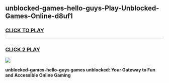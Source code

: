 
## unblocked-games-hello-guys-Play-Unblocked-Games-Online-d8uf1
<h3>
<a href="https://premium76.site?title=unblocked-games-hello-guys&ref=25A">CLICK TO PLAY</a></h3>
<hr>

<h3>
<a href="https://premium76.site?title=unblocked-games-hello-guys&ref=25A">CLICK 2 PLAY</a>
  
</h3>

<a href="https://premium76.site?title=unblocked-games-hello-guys&ref=25A"><img src="https://clearcache.store/games.png"></a>


**unblocked-games-hello-guys games unblocked: Your Gateway to Fun and Accessible Online Gaming**
